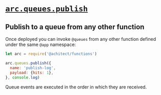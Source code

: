# <a id=arc.queues.publish href=#arc.queues.publish>`arc.queues.publish`</a>

## Publish to a queue from any other function

Once deployed you can invoke `@queues` from any other function defined under the same `@app` namespace:

```javascript
let arc = require('@achitect/functions')

arc.queues.publish({
  name: 'publish-log',
  payload: {hits: 1},
}, console.log)
```

Queue events are executed in the order in which they are received. 
